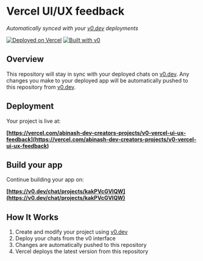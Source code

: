 # Vercel UI/UX feedback

*Automatically synced with your [v0.dev](https://v0.dev) deployments*

[![Deployed on Vercel](https://img.shields.io/badge/Deployed%20on-Vercel-black?style=for-the-badge&logo=vercel)](https://vercel.com/abinash-dev-creators-projects/v0-vercel-ui-ux-feedback)
[![Built with v0](https://img.shields.io/badge/Built%20with-v0.dev-black?style=for-the-badge)](https://v0.dev/chat/projects/kakPVcGVlQW)

## Overview

This repository will stay in sync with your deployed chats on [v0.dev](https://v0.dev).
Any changes you make to your deployed app will be automatically pushed to this repository from [v0.dev](https://v0.dev).

## Deployment

Your project is live at:

**[https://vercel.com/abinash-dev-creators-projects/v0-vercel-ui-ux-feedback](https://vercel.com/abinash-dev-creators-projects/v0-vercel-ui-ux-feedback)**

## Build your app

Continue building your app on:

**[https://v0.dev/chat/projects/kakPVcGVlQW](https://v0.dev/chat/projects/kakPVcGVlQW)**

## How It Works

1. Create and modify your project using [v0.dev](https://v0.dev)
2. Deploy your chats from the v0 interface
3. Changes are automatically pushed to this repository
4. Vercel deploys the latest version from this repository